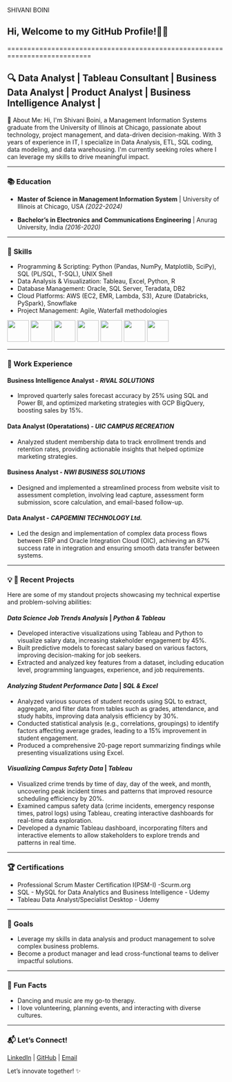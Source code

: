 SHIVANI BOINI
## Hi, Welcome to my GitHub Profile!👋🚀
===========================================================================
## 🔍 Data Analyst | Tableau Consultant | Business Data Analyst | Product Analyst | Business Intelligence Analyst |
📖 About Me:
Hi, I'm Shivani Boini, a Management Information Systems graduate from the University of Illinois at Chicago, passionate about technology, project management, and data-driven decision-making. With 3 years of experience in IT, I specialize in Data Analysis, ETL, SQL coding, data modeling, and data warehousing. I'm currently seeking roles where I can leverage my skills to drive meaningful impact.


---
### 📚 **Education**
- **Master of Science in Management Information System** | University of Illinois at Chicago, USA _(2022-2024)_

- **Bachelor’s in Electronics and Communications Engineering** | Anurag University, India _(2016-2020)_
  

---
### 🌟 **Skills**
- Programming & Scripting: Python (Pandas, NumPy, Matplotlib, SciPy), SQL (PL/SQL, T-SQL), UNIX Shell
- Data Analysis & Visualization: Tableau, Excel, Python, R
- Database Management: Oracle, SQL Server, Teradata, DB2
- Cloud Platforms: AWS (EC2, EMR, Lambda, S3), Azure (Databricks, PySpark), Snowflake
- Project Management: Agile, Waterfall methodologies

<code><img height="50" src="https://www.vectorlogo.zone/logos/python/python-ar21.svg"></code>
<code><img height="50" src="https://www.vectorlogo.zone/logos/google_cloud/google_cloud-ar21.svg"></code>
<code><img height="50" src="https://www.vectorlogo.zone/logos/mysql/mysql-ar21.svg"></code>
<code><img height="50" src="https://www.vectorlogo.zone/logos/amazon_aws/amazon_aws-ar21.svg"></code>
<code><img height="50" src="https://www.vectorlogo.zone/logos/mongodb/mongodb-ar21.svg"></code>
<code><img height="50" src="https://www.vectorlogo.zone/logos/w3_html5/w3_html5-ar21.svg"></code>
<code><img height="50" src="https://www.vectorlogo.zone/logos/r-project/r-project-ar21.svg"></code>



---
### **💼 Work Experience**
#### **Business Intelligence Analyst** - *RIVAL SOLUTIONS*
- Improved quarterly sales forecast accuracy by 25% using SQL and Power BI, and optimized marketing strategies with GCP BigQuery, boosting sales by 15%.
 
#### **Data Analyst (Operatations)** - *UIC CAMPUS RECREATION*
- Analyzed student membership data to track enrollment trends and retention rates, providing actionable insights that helped optimize marketing strategies.

#### **Business Analyst** - *NWI BUSINESS SOLUTIONS*
- Designed and implemented a streamlined process from website visit to assessment completion, involving lead capture, assessment form submission, score calculation, and email-based follow-up.

####  **Data Analyst** - *CAPGEMINI TECHNOLOGY Ltd.*
- Led the design and implementation of complex data process flows between ERP and Oracle Integration Cloud (OIC), achieving an 87% success rate in integration and ensuring smooth data transfer between systems.


---
### 💡 **🚀 Recent Projects**
Here are some of my standout projects showcasing my technical expertise and problem-solving abilities:
#### *Data Science Job Trends Analysis* | *Python & Tableau*
- Developed interactive visualizations using Tableau and Python to visualize salary data, increasing stakeholder engagement by 45%.
- Built predictive models to forecast salary based on various factors, improving decision-making for job seekers.
- Extracted and analyzed key features from a dataset, including education level, programming languages, experience, and job requirements.

#### *Analyzing Student Performance Data* | *SQL & Excel*
- Analyzed various sources of student records using SQL to extract, aggregate, and filter data from tables such as grades, attendance, and study habits, improving data analysis efficiency by 30%.
- Conducted statistical analysis (e.g., correlations, groupings) to identify factors affecting average grades, leading to a 15% improvement in student engagement.
- Produced a comprehensive 20-page report summarizing findings while presenting visualizations using Excel.

#### *Visualizing Campus Safety Data* | *Tableau*
- Visualized crime trends by time of day, day of the week, and month, uncovering peak incident times and patterns that improved resource scheduling efficiency by 20%.
- Examined campus safety data (crime incidents, emergency response times, patrol logs) using Tableau, creating interactive dashboards for real-time data exploration.
- Developed a dynamic Tableau dashboard, incorporating filters and interactive elements to allow stakeholders to explore trends and patterns in real time.


---
### 🏆 **Certifications**
- Professional Scrum Master Certification I(PSM-I) -Scurm.org
- SQL - MySQL for Data Analytics and Business Intelligence - Udemy
- Tableau Data Analyst/Specialist Desktop - Udemy


---
### 🎯 **Goals**
- Leverage my skills in data analysis and product management to solve complex business problems.
- Become a product manager and lead cross-functional teams to deliver impactful solutions.


---
### 🌟 **Fun Facts**
- Dancing and music are my go-to therapy.
- I love volunteering, planning events, and interacting with diverse cultures.


---
### 📬 **Let’s Connect!**
[LinkedIn](www.linkedin.com/in/shivani-boini) | [GitHub](https://github.com/shivani-boini) | [Email](mailto:shivaniboinioff@gmail.com)

Let’s innovate together! ✨

